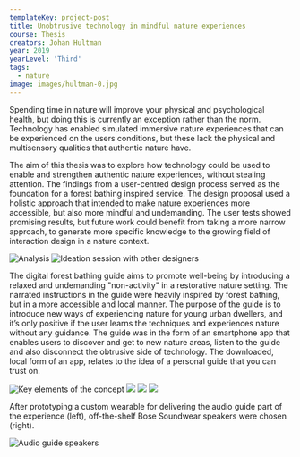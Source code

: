 ```yaml
---
templateKey: project-post
title: Unobtrusive technology in mindful nature experiences
course: Thesis
creators: Johan Hultman
year: 2019
yearLevel: 'Third'
tags:
  - nature
image: images/hultman-0.jpg
---
```


Spending time in nature will improve your physical and psychological health,
but doing this is currently an exception rather than the norm. Technology has
enabled simulated immersive nature experiences that can be experienced on
the users conditions, but these lack the physical and multisensory qualities
that authentic nature have.

The aim of this thesis was to explore how technology could be used to enable
and strengthen authentic nature experiences, without stealing attention. The
findings from a user-centred design process served as the foundation for a
forest bathing inspired service. The design proposal used a holistic approach
that intended to make nature experiences more accessible, but also more
mindful and undemanding. The user tests showed promising results, but
future work could benefit from taking a more narrow approach, to generate
more specific knowledge to the growing field of interaction design in a nature
context.

<ImageSet>

![Analysis](images/hultman-1.jpg 'Analysis')
![Ideation session with other designers](images/hultman-2.jpg 'Ideation session with other designers')

</ImageSet>

The digital forest bathing guide aims to promote well-being by introducing a relaxed and undemanding "non-activity" in a restorative nature setting. The narrated instructions in the guide were heavily inspired by forest bathing, but in a more accessible and local manner. The purpose of the guide is to introduce new ways of experiencing nature for young urban dwellers, and it’s only positive if the user learns the techniques and experiences nature without any guidance. The guide was in the form of an smartphone app that enables users to discover and get to new nature areas, listen to the guide and also disconnect the obtrusive side of technology. The downloaded, local form of an app, relates to the idea of a personal guide that you can trust on.

<ImageSet>

![Key elements of the concept](images/hultman-3.png 'Key elements of the concept')
![](images/hultman-4a.png)
![](images/hultman-4b.png)
![](images/hultman-4c.png)

</ImageSet>

After prototyping a custom wearable for delivering the audio guide part of the experience (left), off-the-shelf Bose Soundwear speakers were chosen (right).

![Audio guide speakers](images/hultman-0.jpg 'Audio guide speakers')
